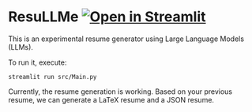 # ResuLLMe [![Open in Streamlit](https://static.streamlit.io/badges/streamlit_badge_black_white.svg)](https://resullme.streamlit.app/)

This is an experimental resume generator using Large Language Models (LLMs).

To run it, execute:

```
streamlit run src/Main.py
```

Currently, the resume generation is working. Based on your previous resume, we can generate a LaTeX resume and a JSON resume.
